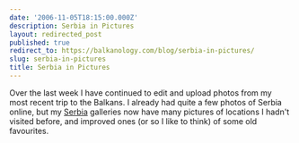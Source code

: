 ```yaml
---
date: '2006-11-05T18:15:00.000Z'
description: Serbia in Pictures
layout: redirected_post
published: true
redirect_to: https://balkanology.com/blog/serbia-in-pictures/
slug: serbia-in-pictures
title: Serbia in Pictures
---
```


Over the last week I have continued to edit and upload photos from my most recent trip to the Balkans. I already had quite a few photos of Serbia online, but my <a href="http://www.pbase.com/alangrant/serbia">Serbia</a> galleries now have many pictures of locations I hadn't visited before, and improved ones (or so I like to think) of some old favourites.